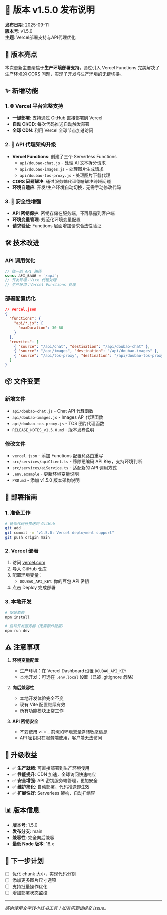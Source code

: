 # 🚀 版本 v1.5.0 发布说明

**发布日期**: 2025-09-11  
**版本号**: v1.5.0  
**主题**: Vercel部署支持与API代理优化

## 🎯 版本亮点

本次更新主要聚焦于**生产环境部署支持**，通过引入 Vercel Functions 完美解决了生产环境的 CORS 问题，实现了开发与生产环境的无缝切换。

## ✨ 新增功能

### 1. 🌐 Vercel 平台完整支持
- **一键部署**: 支持通过 GitHub 直接部署到 Vercel
- **自动 CI/CD**: 每次代码推送自动触发部署
- **全球 CDN**: 利用 Vercel 全球节点加速访问

### 2. 🔐 API 代理架构升级
- **Vercel Functions**: 创建了三个 Serverless Functions
  - `api/doubao-chat.js` - 处理 AI 文本拆分请求
  - `api/doubao-images.js` - 处理图片生成请求
  - `api/doubao-tos-proxy.js` - 处理图片下载代理
- **CORS 问题解决**: 通过服务端代理彻底解决跨域问题
- **环境自适应**: 开发/生产环境自动切换，无需手动修改代码

### 3. 🔑 安全性增强
- **API 密钥保护**: 密钥存储在服务端，不再暴露到客户端
- **环境变量管理**: 规范化环境变量配置
- **请求验证**: Functions 层面增加请求合法性验证

## 🛠 技术改进

### API 调用优化
```typescript
// 统一的 API 路径
const API_BASE = '/api';
// 开发环境：Vite 代理处理
// 生产环境：Vercel Functions 处理
```

### 部署配置优化
```json
// vercel.json
{
  "functions": {
    "api/*.js": {
      "maxDuration": 30-60
    }
  },
  "rewrites": [
    { "source": "/api/chat", "destination": "/api/doubao-chat" },
    { "source": "/api/images", "destination": "/api/doubao-images" },
    { "source": "/api/tos-proxy", "destination": "/api/doubao-tos-proxy" }
  ]
}
```

## 📦 文件变更

### 新增文件
- `api/doubao-chat.js` - Chat API 代理函数
- `api/doubao-images.js` - Images API 代理函数  
- `api/doubao-tos-proxy.js` - TOS 图片代理函数
- `RELEASE_NOTES_v1.5.0.md` - 版本发布说明

### 修改文件
- `vercel.json` - 添加 Functions 配置和路由重写
- `src/services/apiClient.ts` - 移除硬编码 API Key，支持环境判断
- `src/services/aiService.ts` - 适配新的 API 调用方式
- `.env.example` - 更新环境变量说明
- `PRD.md` - 添加 v1.5.0 版本架构说明

## 🚀 部署指南

### 1. 准备工作
```bash
# 确保代码已推送到 GitHub
git add .
git commit -m "v1.5.0: Vercel deployment support"
git push origin main
```

### 2. Vercel 部署
1. 访问 [vercel.com](https://vercel.com)
2. 导入 GitHub 仓库
3. 配置环境变量：
   - `DOUBAO_API_KEY`: 你的豆包 API 密钥
4. 点击 Deploy 完成部署

### 3. 本地开发
```bash
# 安装依赖
npm install

# 启动开发服务器（无需额外配置）
npm run dev
```

## ⚠️ 注意事项

1. **环境变量配置**
   - 生产环境：在 Vercel Dashboard 设置 `DOUBAO_API_KEY`
   - 本地开发：可选在 `.env.local` 设置（已被 .gitignore 忽略）

2. **向后兼容性**
   - 本地开发体验完全不变
   - 现有 Vite 配置继续有效
   - 所有功能模块正常工作

3. **API 密钥安全**
   - 不要使用 `VITE_` 前缀的环境变量存储敏感信息
   - API 密钥只在服务端使用，客户端无法访问

## 🎉 升级收益

- ✅ **生产就绪**: 可直接部署到生产环境使用
- ✅ **性能提升**: CDN 加速，全球访问快速响应
- ✅ **安全增强**: API 密钥服务端管理，更加安全
- ✅ **维护简化**: 自动部署，代码推送即生效
- ✅ **扩展性好**: Serverless 架构，自动扩缩容

## 📊 版本信息

- **版本号**: 1.5.0
- **发布分支**: main
- **兼容性**: 完全向后兼容
- **最低 Node 版本**: 18.x

## 🔄 下一步计划

- [ ] 优化 chunk 大小，实现代码分割
- [ ] 添加更多图片尺寸选项
- [ ] 支持批量操作优化
- [ ] 增加部署状态监控

---

*感谢使用文字转小红书工具！如有问题请提交 Issue。*